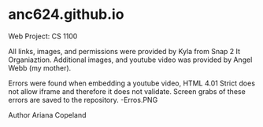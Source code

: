 # anc624.github.io
Web Project: CS 1100

All links, images, and permissions were provided by Kyla from Snap 2 It Organiaztion. 
Additional images, and youtube video was provided by Angel Webb (my mother). 

Errors were found when embedding a youtube video, HTML 4.01 Strict does not allow iframe and therefore it does not validate. Screen grabs
of these errors are saved to the repository. 
  -Erros.PNG
  
Author Ariana Copeland
